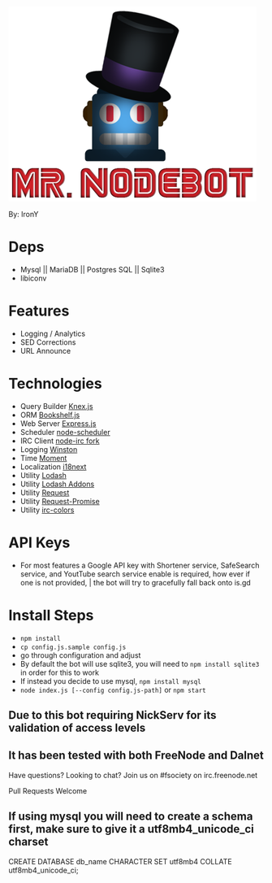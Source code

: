 ![Mr. NodeBot](/web/assets/bot.png?raw=true "Mr. NodeBot")

By: IronY

# Deps

-   Mysql || MariaDB || Postgres SQL || Sqlite3
-   libiconv

# Features

-   Logging / Analytics
-   SED Corrections
-   URL Announce

# Technologies

-   Query Builder [Knex.js](http://bookshelfjs.org/)
-   ORM [Bookshelf.js](http://bookshelfjs.org/)
-   Web Server [Express.js](http://expressjs.com/en/4x/api.html)
-   Scheduler [node-scheduler](https://github.com/node-schedule/node-schedule)
-   IRC Client [node-irc fork](https://github.com/funsocietyirc/node-irc)
-   Logging [Winston](https://github.com/winstonjs/winston)
-   Time [Moment](http://momentjs.com/)
-   Localization [i18next](https://github.com/i18next/i18next)
-   Utility [Lodash](https://lodash.com/docs/)
-   Utility [Lodash Addons](https://github.com/helion3/lodash-addons)
-   Utility [Request](https://github.com/request/request)
-   Utility [Request-Promise](https://github.com/request/request-promise)
-   Utility [irc-colors](https://github.com/fent/irc-colors.js)

# API Keys
-   For most features a Google API key with Shortener service, SafeSearch service, and YoutTube search service enable is required, how ever if one is not provided,
| the bot will try to gracefully fall back onto is.gd


# Install Steps

-   ```npm install```
-   ```cp config.js.sample config.js```
-   go through configuration and adjust
-   By default the bot will use sqlite3, you will need to ```npm install sqlite3``` in order for this to work
-   If instead you decide to use mysql, ```npm install mysql```
-   ```node index.js [--config config.js-path]``` or ```npm start```

## Due to this bot requiring NickServ for its validation of access levels

## It has been tested with both FreeNode and Dalnet

Have questions? Looking to chat? Join us on #fsociety on irc.freenode.net

Pull Requests Welcome

## If using mysql you will need to create a schema first, make sure to give it a utf8mb4_unicode_ci charset
CREATE DATABASE db_name CHARACTER SET utf8mb4 COLLATE utf8mb4_unicode_ci;
